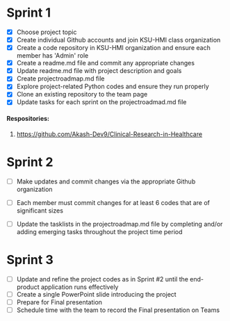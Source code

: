 # Sprint 1

- [x] Choose project topic
- [x] Create individual Github accounts and join KSU-HMI class organization
- [x] Create a code repository in KSU-HMI organization and ensure each member has 'Admin' role
- [x] Create a readme.md file and commit any appropriate changes
- [x] Update readme.md file with project description and goals
- [x] Create projectroadmap.md file
- [x] Explore project-related Python codes and ensure they run properly
- [x] Clone an existing repository to the team page 
- [x] Update tasks for each sprint on the projectroadmad.md file
      
#### Respositories:
1. https://github.com/Akash-Dev9/Clinical-Research-in-Healthcare 
# Sprint 2

- [ ] Make updates and commit changes via the appropriate Github organization
- [ ] Each member must commit changes for at least 6 codes that are of significant sizes
- [ ] Update the tasklists in the projectroadmap.md file by completing and/or adding emerging tasks throughout the project time period


# Sprint 3

- [ ] Update and refine the project codes as in Sprint #2 until the end-product application runs effectively
- [ ] Create a single PowerPoint slide introducing the project
- [ ] Prepare for Final presentation
- [ ] Schedule time with the team to record the Final presentation on Teams
